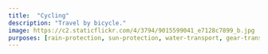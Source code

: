 ```yaml
---
title:  "Cycling"
description: "Travel by bicycle."
image: https://c2.staticflickr.com/4/3794/9015599041_e7128c7899_b.jpg
purposes: [rain-protection, sun-protection, water-transport, gear-transport, dress, high-viz]
---
```

